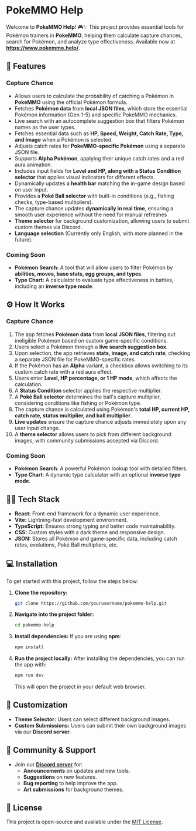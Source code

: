 # PokeMMO Help

Welcome to **PokeMMO Help**! 🎮✨ This project provides essential tools for Pokémon trainers in **PokeMMO**, helping them calculate capture chances, search for Pokémon, and analyze type effectiveness. Available now at **https://www.pokemmo.help/**.

## 🚀 Features

### **Capture Chance**

- Allows users to calculate the probability of catching a Pokémon in **PokeMMO** using the official Pokémon formula.
- Fetches **Pokémon data** from **local JSON files**, which store the essential Pokémon information (Gen 1-5) and specific PokeMMO mechanics.
- Live search with an autocomplete suggestion box that filters Pokémon names as the user types.
- Fetches essential data such as **HP, Speed, Weight, Catch Rate, Type, and Image** when a Pokémon is selected.
- Adjusts catch rates for **PokeMMO-specific Pokémon** using a separate JSON file.
- Supports **Alpha Pokémon**, applying their unique catch rates and a red aura animation.
- Includes input fields for **Level and HP, along with a Status Condition selector** that applies visual indicators for different effects.
- Dynamically updates a **health bar** matching the in-game design based on user input.
- Provides a **Poké Ball selector** with built-in conditions (e.g., fishing checks, type-based multipliers).
- The capture chance updates **dynamically in real time**, ensuring a smooth user experience without the need for manual refreshes
- **Theme selector** for background customization, allowing users to submit custom themes via Discord.
- **Language selection** (Currently only English, with more planned in the future).

### **Coming Soon**

- **Pokémon Search:** A tool that will allow users to filter Pokémon by **abilities, moves, base stats, egg groups, and types**.
- **Type Chart:** A calculator to evaluate type effectiveness in battles, including an **inverse type mode**.

## ⚙️ How It Works

### **Capture Chance**

1. The app fetches **Pokémon data** from **local JSON files**, filtering out ineligible Pokémon based on custom game-specific conditions.
2. Users select a Pokémon through a **live search suggestion box**.
3. Upon selection, the app retrieves **stats, image, and catch rate**, checking a separate JSON file for PokeMMO-specific rates.
4. If the Pokémon has an **Alpha** variant, a checkbox allows switching to its custom catch rate with a red aura effect.
5. Users enter **Level, HP percentage, or 1 HP mode**, which affects the calculation.
6. A **Status Condition** selector applies the respective multiplier.
7. A **Poké Ball selector** determines the ball's capture multiplier, considering conditions like fishing or Pokémon type.
8. The capture chance is calculated using Pokémon's **total HP, current HP, catch rate, status multiplier, and ball multiplier**.
9. **Live updates** ensure the capture chance adjusts immediately upon any user input change.
10. A **theme selector** allows users to pick from different background images, with community submissions accepted via Discord.

### **Coming Soon**

- **Pokémon Search**: A powerful Pokémon lookup tool with detailed filters.
- **Type Chart**: A dynamic type calculator with an optional **inverse type mode**.

## 🧑‍💻 Tech Stack

- **React:** Front-end framework for a dynamic user experience.
- **Vite:** Lightning-fast development environment.
- **TypeScript:** Ensures strong typing and better code maintainability.
- **CSS:** Custom styles with a dark theme and responsive design.
- **JSON:** Stores all Pokémon and game-specific data, including catch rates, evolutions, Poké Ball multipliers, etc.

## 💻 Installation

To get started with this project, follow the steps below:

1. **Clone the repository:**
    ```bash
    git clone https://github.com/yourusername/pokemmo-help.git
    ```

2. **Navigate into the project folder:**
    ```bash
    cd pokemmo-help
    ```

3. **Install dependencies:**
    If you are using **npm**:
    ```bash
    npm install
    ```

4. **Run the project locally:**
    After installing the dependencies, you can run the app with:
    ```bash
    npm run dev
    ```

    This will open the project in your default web browser.

## 🎨 Customization

- **Theme Selector:** Users can select different background images.
- **Custom Submissions:** Users can submit their own background images via our **Discord server**.

## 📢 Community & Support

- Join our **[Discord server](https://discord.com/invite/syryMAF4Kr)** for:
  - **Announcements** on updates and new tools.
  - **Suggestions** on new features.
  - **Bug reporting** to help improve the app.
  - **Art submissions** for background themes.

## 📝 License

This project is open-source and available under the [MIT License](LICENSE).
